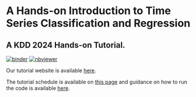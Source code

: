# A Hands-on Introduction to Time Series Classification and Regression
## A KDD 2024 Hands-on Tutorial.

[![binder](https://mybinder.org/badge_logo.svg)](https://mybinder.org/v2/gh/aeon-tutorials/KDD-2024/main) [![nbviewer](https://raw.githubusercontent.com/jupyter/design/master/logos/Badges/nbviewer_badge.svg)](https://nbviewer.org/github/aeon-tutorials/KDD-2024/tree/main/Notebooks/)

Our tutorial website is available [here](aeon-tutorials.github.io/KDD-2024/).

The tutorial schedule is available on [this page](https://aeon-tutorials.github.io/KDD-2024/schedule.html) and guidance on how to run the code is available [here](https://aeon-tutorials.github.io/KDD-2024/code.html).